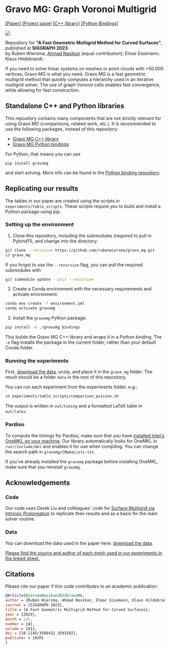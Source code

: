 # Gravo MG: Graph Voronoi Multigrid
[[Paper]](https://graphics.tudelft.nl/~klaus/papers/Gravo_MG.pdf) [[Project page]](https://rubenwiersma.nl/gravomg) [[C++ library]](https://github.com/rubenwiersma/gravo_mg_cpp) [[Python Bindings]](https://github.com/rubenwiersma/gravo_mg_python)

![](https://rubenwiersma.nl/assets/img/publications/gravomg/teaser_gravomg.png)

Repository for **"A Fast Geometric Multigrid Method for Curved Surfaces"**, published at **SIGGRAPH 2023**
<br />
by Ruben Wiersma, [Ahmad Nasikun](https://github.com/a-nasikun) (equal contribution); Elmar Eisemann; Klaus Hildebrandt.

If you need to solve linear systems on meshes or point clouds with >50.000 vertices, Gravo MG is what you need. Gravo MG is a fast geometric multigrid method that quickly computes a hierarchy used in an iterative multigrid solver. The use of graph Voronoi cells enables fast convergence, while allowing for fast construction.

## Standalone C++ and Python libraries
This repository contains many components that are not strictly relevant for using Gravo MG (comparisons, related work, etc.). It is recommended to use the following packages, instead of this repository:
- [Gravo MG C++ library](https://github.com/rubenwiersma/gravo_mg_cpp)
- [Gravo MG Python bindings](https://github.com/rubenwiersma/gravo_mg_python)

For Python, that means you can use
```
pip install gravomg
```
and start solving. More info can be found in the [Python binding repository](https://github.com/rubenwiersma/gravo_mg_python).

## Replicating our results
The tables in our paper are created using the scripts in `experiments/table_scripts`. These scripts require you to build and install a Python package using pip.

### Setting up the environment
1. Clone this repository, including the submodules (required to pull in Pybind11), and change into the directory:
```bash
git clone --recursive https://github.com/rubenwiersma/gravo_mg.git
cd gravo_mg
```

If you forgot to use the `--recursive` flag, you can pull the required submodules with
```bash
git submodule update --init --recursive
```

2. Create a Conda environment with the necessary requirements and activate environment:
```bash
conda env create -f environment.yml
conda activate gravomg
```
3. Install the `gravomg` Python package:
```bash
pip install -e ./gravomg_bindings
```

This builds the Gravo MG C++ library and wraps it in a Python binding. The `-e` flag installs the package in the current folder, rather than your default Conda folder.

### Running the experiments
First, [download the data](https://surfdrive.surf.nl/files/index.php/s/gOAGyWdSVJVPrBb), unzip, and place it in the `gravo_mg` folder. The result should be a folder `data` in the root of this repository.

You can run each experiment from the experiments folder, e.g.:
```bash
sh experiments/table_scripts/comparison_poisson.sh
```

The output is written in `out/timing` and a formatted LaTeX table in `out/latex`.

### Pardiso
To compute the timings for Pardiso, make sure that you have [installed Intel's OneMKL on your machine](https://www.intel.com/content/www/us/en/developer/tools/oneapi/onemkl.html). Our library automatically looks for OneMKL in `/usr/include/mkl` and enables it for use when compiling. You can change the search path in `gravomg/CMakeLists.txt`.

If you've already installed the `gravomg` package before installing OneMKL, make sure that you reinstall `gravomg`.

## Acknowledgements

### Code
Our code uses Derek Liu and colleagues' code for [Surface Multigrid via Intrinsic Prolongation](https://github.com/HTDerekLiu/surface_multigrid_code) to replicate their results and as a basis for the main solver routine.

### Data
You can download the data used in the paper here: [download the data](https://drive.google.com/file/d/1tX-bYgaccoic6yCWyUvucuJcKKcARVan/view?usp=sharing).

[Please find the source and author of each mesh used in our experiments in the linked sheet.](https://docs.google.com/spreadsheets/d/1s5ogLIqmCHthTtyOcgc1SADOlBfXtgP1vG7Qh-oaVdk/edit?usp=sharing)

## Citations
Please cite our paper if this code contributes to an academic publication:

```bib
@Article{WiersmaNasikun2023GravoMG,
author = {Ruben Wiersma, Ahmad Nasikun, Elmar Eisemann, Klaus Hildebrandt},
journal = {SIGGRAPH 2023},
title = {A Fast Geometric Multigrid Method for Curved Surfaces},
year = {2023},
month = jul,
number = {4},
volume = {41},
doi = {10.1145/3588432.3591502},
publisher = {ACM}
}
```
